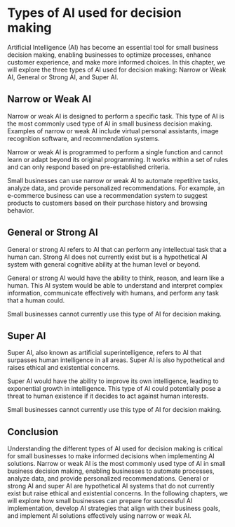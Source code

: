 Types of AI used for decision making
====================================================================================================

Artificial Intelligence (AI) has become an essential tool for small business decision making, enabling businesses to optimize processes, enhance customer experience, and make more informed choices. In this chapter, we will explore the three types of AI used for decision making: Narrow or Weak AI, General or Strong AI, and Super AI.

Narrow or Weak AI
-----------------

Narrow or weak AI is designed to perform a specific task. This type of AI is the most commonly used type of AI in small business decision making. Examples of narrow or weak AI include virtual personal assistants, image recognition software, and recommendation systems.

Narrow or weak AI is programmed to perform a single function and cannot learn or adapt beyond its original programming. It works within a set of rules and can only respond based on pre-established criteria.

Small businesses can use narrow or weak AI to automate repetitive tasks, analyze data, and provide personalized recommendations. For example, an e-commerce business can use a recommendation system to suggest products to customers based on their purchase history and browsing behavior.

General or Strong AI
--------------------

General or strong AI refers to AI that can perform any intellectual task that a human can. Strong AI does not currently exist but is a hypothetical AI system with general cognitive ability at the human level or beyond.

General or strong AI would have the ability to think, reason, and learn like a human. This AI system would be able to understand and interpret complex information, communicate effectively with humans, and perform any task that a human could.

Small businesses cannot currently use this type of AI for decision making.

Super AI
--------

Super AI, also known as artificial superintelligence, refers to AI that surpasses human intelligence in all areas. Super AI is also hypothetical and raises ethical and existential concerns.

Super AI would have the ability to improve its own intelligence, leading to exponential growth in intelligence. This type of AI could potentially pose a threat to human existence if it decides to act against human interests.

Small businesses cannot currently use this type of AI for decision making.

Conclusion
----------

Understanding the different types of AI used for decision making is critical for small businesses to make informed decisions when implementing AI solutions. Narrow or weak AI is the most commonly used type of AI in small business decision making, enabling businesses to automate processes, analyze data, and provide personalized recommendations. General or strong AI and super AI are hypothetical AI systems that do not currently exist but raise ethical and existential concerns. In the following chapters, we will explore how small businesses can prepare for successful AI implementation, develop AI strategies that align with their business goals, and implement AI solutions effectively using narrow or weak AI.

